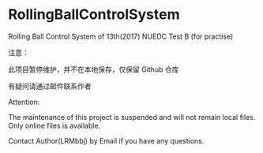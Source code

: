 # RollingBallControlSystem
Rolling Ball Control System of 13th(2017) NUEDC Test B (for practise)



注意：

此项目暂停维护，并不在本地保存，仅保留 Github 仓库

有疑问请通过邮件联系作者



Attention:

The maintenance of this project is suspended and will not remain local files. Only online files is available.

Contact Author(LRMbbj) by Email if you have any questions.
